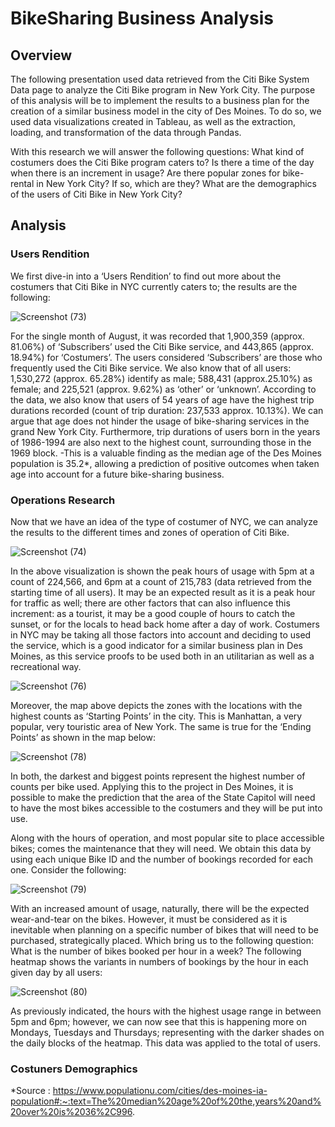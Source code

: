 # BikeSharing Business Analysis

## Overview

The following presentation used data retrieved from the Citi Bike System Data page to analyze the Citi Bike program in New York City.  The purpose of this analysis will be to implement the results to a business plan for the creation of a similar business model in the city of Des Moines. To do so, we used data visualizations created in Tableau, as well as the extraction, loading, and transformation of the data through Pandas. 

With this research we will answer the following questions:
	What kind of costumers does the Citi Bike program caters to?
	Is there a time of the day when there is an increment in usage?
  	Are there popular zones for bike-rental in New York City? If so, which are they?
	What are the demographics of the users of Citi Bike in New York City?

## Analysis

### Users Rendition

We first dive-in into a ‘Users Rendition’ to find out more about the costumers that Citi Bike in NYC currently caters to; the results are the following:

![Screenshot (73)](https://user-images.githubusercontent.com/111472338/213178044-be373afe-dfb9-4c90-a0ed-eec00b6b28a1.png)

For the single month of August, it was recorded that 1,900,359 (approx. 81.06%) of ‘Subscribers’ used the Citi Bike service, and 443,865 (approx. 18.94%) for ‘Costumers’. The users considered ‘Subscribers’ are those who frequently used the Citi Bike service. We also know that of all users: 1,530,272 (approx. 65.28%) identify as male; 588,431 (approx.25.10%) as female; and 225,521 (approx. 9.62%) as ‘other’ or ‘unknown’. According to the data, we also know that users of 54 years of age have the highest trip durations recorded (count of trip duration: 237,533 approx. 10.13%).  We can argue that age does not hinder the usage of bike-sharing services in the grand New York City. Furthermore, trip durations of users born in the years of 1986-1994 are also next to the highest count, surrounding those in the 1969 block. -This is a valuable finding as the median age of the Des Moines population is 35.2*, allowing a prediction of positive outcomes when taken age into account for a future bike-sharing business.

### Operations Research

Now that we have an idea of the type of costumer of NYC, we can analyze the results to the different times and zones of operation of Citi Bike. 

![Screenshot (74)](https://user-images.githubusercontent.com/111472338/213188806-0cce9ca7-9064-4ee1-8b5a-e848d638b018.png)

In the above visualization is shown the peak hours of usage with 5pm at a count of 224,566, and 6pm at a count of 215,783 (data retrieved from the starting time of all users). It may be an expected result as it is a peak hour for traffic as well; there are other factors that can also influence this increment: as a tourist, it may be a good couple of hours to catch the sunset, or for the locals to head back home after a day of work. Costumers in NYC may be taking all those factors into account and deciding to used the service, which is a good indicator for a similar business plan in Des Moines, as this service proofs to be used both in an utilitarian as well as a recreational way.

![Screenshot (76)](https://user-images.githubusercontent.com/111472338/213192121-74f63e50-db6a-426f-834c-7cd171f016b6.png)

Moreover, the map above depicts the zones with the locations with the highest counts as ‘Starting Points’ in the city. This is Manhattan, a very popular, very touristic area of New York. The same is true for the ‘Ending Points’ as shown in the map below:

![Screenshot (78)](https://user-images.githubusercontent.com/111472338/213194400-ef057534-3802-4f8c-9952-9f2385b367f8.png)

In both, the darkest and biggest points represent the highest number of counts per bike used. Applying this to the project in Des Moines, it is possible to make the prediction that the area of the State Capitol will need to have the most bikes accessible to the costumers and they will be put into use.

Along with the hours of operation, and most popular site to place accessible bikes; comes the maintenance that they will need.
We obtain this data by using each unique Bike ID and the number of bookings recorded for each one. Consider the following:

![Screenshot (79)](https://user-images.githubusercontent.com/111472338/213197986-5519f97f-04d3-4a3c-aea2-16266a65ad21.png)

With an increased amount of usage, naturally, there will be the expected wear-and-tear on the bikes. However, it must be considered as it is inevitable when planning on a specific number of bikes that will need to be purchased, strategically placed. 
Which bring us to the following question: What is the number of bikes booked per hour in a week?
The following heatmap shows the variants in numbers of bookings by the hour in each given day by all users:

![Screenshot (80)](https://user-images.githubusercontent.com/111472338/213200545-6f45371b-c31a-42b6-b671-099548486477.png)

As previously indicated, the hours with the highest usage range in between 5pm and 6pm; however, we can now see that this is happening more on Mondays, Tuesdays and Thursdays; representing with the darker shades on the daily blocks of the heatmap. This data was applied to the total of users.



### Costuners Demographics



*Source :  https://www.populationu.com/cities/des-moines-ia-population#:~:text=The%20median%20age%20of%20the,years%20and%20over%20is%2036%2C996.

